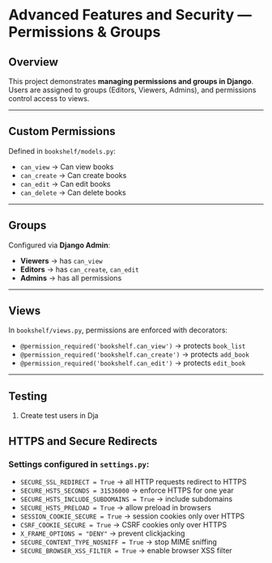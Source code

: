 # Advanced Features and Security — Permissions & Groups

## Overview

This project demonstrates **managing permissions and groups in Django**.  
Users are assigned to groups (Editors, Viewers, Admins), and permissions control access to views.

---

## Custom Permissions

Defined in `bookshelf/models.py`:

- `can_view` → Can view books
- `can_create` → Can create books
- `can_edit` → Can edit books
- `can_delete` → Can delete books

---

## Groups

Configured via **Django Admin**:

- **Viewers** → has `can_view`
- **Editors** → has `can_create`, `can_edit`
- **Admins** → has all permissions

---

## Views

In `bookshelf/views.py`, permissions are enforced with decorators:

- `@permission_required('bookshelf.can_view')` → protects `book_list`
- `@permission_required('bookshelf.can_create')` → protects `add_book`
- `@permission_required('bookshelf.can_edit')` → protects `edit_book`

---

## Testing

1. Create test users in Dja

## HTTPS and Secure Redirects

### Settings configured in `settings.py`:

- `SECURE_SSL_REDIRECT = True` → all HTTP requests redirect to HTTPS
- `SECURE_HSTS_SECONDS = 31536000` → enforce HTTPS for one year
- `SECURE_HSTS_INCLUDE_SUBDOMAINS = True` → include subdomains
- `SECURE_HSTS_PRELOAD = True` → allow preload in browsers
- `SESSION_COOKIE_SECURE = True` → session cookies only over HTTPS
- `CSRF_COOKIE_SECURE = True` → CSRF cookies only over HTTPS
- `X_FRAME_OPTIONS = "DENY"` → prevent clickjacking
- `SECURE_CONTENT_TYPE_NOSNIFF = True` → stop MIME sniffing
- `SECURE_BROWSER_XSS_FILTER = True` → enable browser XSS filter
